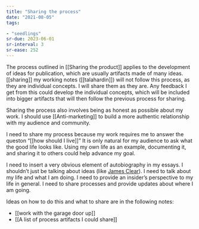 ```yaml
---
title: "Sharing the process"
date: "2021-08-05"
tags:

- "seedlings"
sr-due: 2023-06-01
sr-interval: 3
sr-ease: 252
---
```


The process outlined in [[Sharing the product]] applies to the development of ideas for publication, which are usually artifacts made of many ideas. [[sharing]] my working notes ([[talahardin]]) will not follow this process, as they are individual concepts. I will share them as they are. Any feedback I get from this could develop the individual concepts, which will be included into bigger artifacts that will then follow the previous process for sharing.

Sharing the process also involves being as honest as possible about my work. I should use [[Anti-marketing]] to build a more authentic relationship with my audience and community.

I need to share my process because my work requires me to answer the queston “[[how should I live]]” It is only natural for my audience to ask what the good life looks like. Using my own life as an example, documenting it, and sharing it to others could help advance my goal.

I need to insert a very obvious element of autobiography in my essays. I shouldn’t just be talking about ideas (like [James Clear](craftdocs://open?blockId=A0914B11-A194-472A-9116-E349DEA7B254&spaceId=63534923-d6b9-bddc-93d1-c854ccf112a8)). I need to talk about my life and what I am doing. I need to provide an insider’s perspective to my life in general. I need to share processes and provide updates about where I am going.

Ideas on how to do this and what to share are in the following notes:

- [[work with the garage door up]]
- [[A list of process artifacts I could share]]

